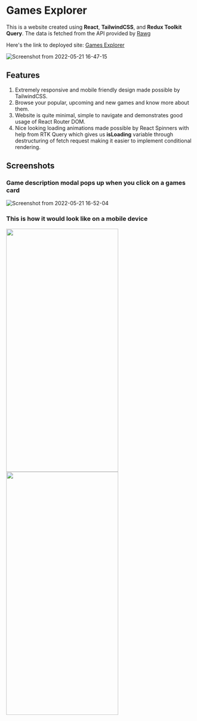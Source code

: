 # Games Explorer
This is a website created using <strong>React</strong>, <strong>TailwindCSS</strong>, and <strong>Redux Toolkit Query</strong>. The data is fetched from the API provided by <a href='https://rawg.io/apidocs'>Rawg</a>

Here's the link to deployed site: <a href='https://games-explorer.web.app/'>Games Explorer</a>

![Screenshot from 2022-05-21 16-47-15](https://user-images.githubusercontent.com/72189840/169649312-903f1c4c-3dfd-4f4a-9dab-724e705c2174.png)

## Features
1. Extremely responsive and mobile friendly design made possible by TailwindCSS.
2. Browse your popular, upcoming and new games and know more about them.
3. Website is quite minimal, simple to navigate and demonstrates good usage of React Router DOM.
4. Nice looking loading animations made possible by React Spinners with help from RTK Query which gives us <strong>isLoading</strong> variable through destructuring of fetch request making it easier to implement conditional rendering.

## Screenshots
### Game description modal pops up when you click on a games card
![Screenshot from 2022-05-21 16-52-04](https://user-images.githubusercontent.com/72189840/169649451-dcfd7ddb-9fe8-4a05-b6f4-92b768a088ac.png)
### This is how it would look like on a mobile device
<p>
  <img src="https://user-images.githubusercontent.com/72189840/169649631-4e44b3dd-8a33-4d97-8166-0385913fbfe0.png" width="300" height="650"/>
  <img src="https://user-images.githubusercontent.com/72189840/169649633-52ad7630-63bd-45f3-b93b-e6c2fc151ca0.png" width="300" height="650"/>
</p>
